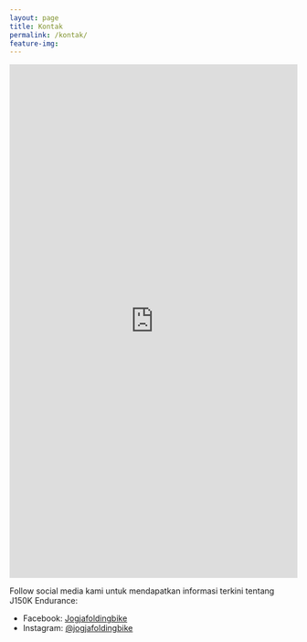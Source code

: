 ```yaml
---
layout: page
title: Kontak
permalink: /kontak/
feature-img:
---
```


<iframe src="https://docs.google.com/forms/d/e/1FAIpQLSevI0GBuJoco5UFM7zC761VY4tEh_xWwv8-kZnUH1D2GpFmLA/viewform?embedded=true" width="100%" height="900" frameborder="0" marginheight="0" marginwidth="0">Loading...</iframe>

Follow social media kami untuk mendapatkan informasi terkini tentang J150K Endurance:  
* Facebook: [Jogjafoldingbike](https://www.facebook.com/groups/Pengurus.JFB/)  
* Instagram: [@jogjafoldingbike](https://www.instagram.com/jogjafoldingbike/)  
